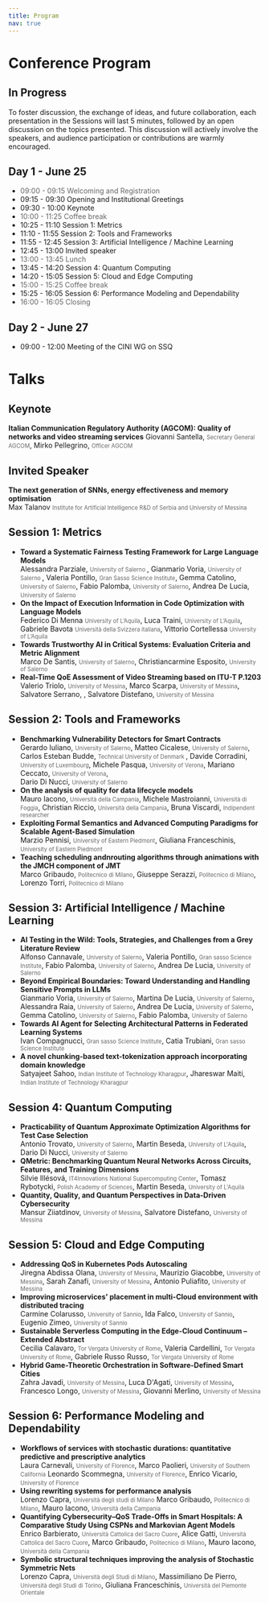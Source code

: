 ```yaml
---
title: Program
nav: true
---
```


# Conference Program

## In Progress
To foster discussion, the exchange of ideas, and future collaboration, each presentation
in the Sessions will last 5 minutes, followed by an open discussion on the topics presented. 
This discussion will actively involve the speakers, and audience participation or contributions
are warmly encouraged.

## Day 1 - June 25
- <font color="#666">09:00 - 09:15 Welcoming and Registration</font>
- 09:15 - 09:30 Opening and Institutional Greetings
- 09:30 - 10:00 Keynote
- <font color="#666">10:00 - 11:25 Coffee break</font>
- 10:25 - 11:10 Session 1: Metrics
- 11:10 - 11:55 Session 2: Tools and Frameworks
- 11:55 - 12:45 Session 3: Artificial Intelligence / Machine Learning
- 12:45 - 13:00	Invited speaker
- <font color="#666">13:00 - 13:45 Lunch</font>
- 13:45 - 14:20	Session 4: Quantum Computing
- 14:20 - 15:05 Session 5: Cloud and Edge Computing
- <font color="#666">15:00 - 15:25 Coffee break</font>
- 15:25 - 16:05	Session 6: Performance Modeling and Dependability
- <font color="#666">16:00 - 16:05 Closing</font>

## Day 2 - June 27
- 09:00 - 12:00 Meeting of the CINI WG on SSQ


# Talks

## **Keynote**
**Italian Communication Regulatory Authority (AGCOM): Quality of networks and video streaming services**
Giovanni Santella, <span style="font-size:0.8em;color:#666">Secretary General AGCOM</span>, 
Mirko Pellegrino, <span style="font-size:0.8em;color:#666">Officer AGCOM</span>

## Invited Speaker
**The next generation of SNNs, energy effectiveness and memory optimisation**\
Max Talanov <span style="font-size:0.8em;color:#666">Institute for Artificial Intelligence R&D of Serbia and  University of Messina</span> 


## **Session 1: Metrics**
- **Toward a Systematic Fairness Testing Framework for Large Language Models**\
    Alessandra Parziale, <span style="font-size:0.8em;color:#666"> University of Salerno </span>, 
    Gianmario Voria, <span style="font-size:0.8em;color:#666"> University of Salerno </span>,
    Valeria Pontillo, <span style="font-size:0.8em;color:#666"> Gran Sasso Science Institute</span>, 
    Gemma Catolino, <span style="font-size:0.8em;color:#666"> University of Salerno</span>,
    Fabio Palomba, <span style="font-size:0.8em;color:#666"> University of Salerno</span>,
    Andrea De Lucia, <span style="font-size:0.8em;color:#666"> University of Salerno</span>
- **On the Impact of Execution Information in Code Optimization with Language Models**\
    Federico Di Menna <span style="font-size:0.8em;color:#666"> University of L’Aquila</span>,
    Luca Traini, <span style="font-size:0.8em;color:#666"> University of L’Aquila</span>, 
    Gabriele Bavota <span style="font-size:0.8em;color:#666">Università della Svizzera italiana</span>, 
    Vittorio Cortellessa <span style="font-size:0.8em;color:#666"> University of L’Aquila</span>
- **Towards Trustworthy AI in Critical Systems: Evaluation Criteria and Metric Alignment**\
    Marco De Santis, <span style="font-size:0.8em;color:#666"> University of Salerno</span>,
    Christiancarmine Esposito, <span style="font-size:0.8em;color:#666"> University of Salerno</span>
- **Real-Time QoE Assessment of Video Streaming based on ITU-T P.1203**\
    Valerio Triolo, <span style="font-size:0.8em;color:#666"> University of Messina</span>,
    Marco Scarpa, <span style="font-size:0.8em;color:#666"> University of Messina</span>,
    Salvatore Serrano, ,
    Salvatore Distefano, <span style="font-size:0.8em;color:#666"> University of Messina</span>

## **Session 2: Tools and Frameworks**
- **Benchmarking Vulnerability Detectors for Smart Contracts**\
  Gerardo Iuliano, <span style="font-size:0.8em;color:#666"> University of Salerno</span>,
  Matteo Cicalese, <span style="font-size:0.8em;color:#666"> University of Salerno</span>,
  Carlos Esteban Budde, <span style="font-size:0.8em;color:#666">  Technical University of Denmark </span>, 
  Davide Corradini, <span style="font-size:0.8em;color:#666"> University of Luxembourg</span>, 
  Michele Pasqua, <span style="font-size:0.8em;color:#666"> University of Verona</span>,
  Mariano Ceccato, <span style="font-size:0.8em;color:#666"> University of Verona</span>,  
  Dario Di Nucci, <span style="font-size:0.8em;color:#666"> University of Salerno</span>
- **On the analysis of quality for data lifecycle models**\
  Mauro Iacono, <span style="font-size:0.8em;color:#666">Università della Campania</span>,
  Michele Mastroianni, <span style="font-size:0.8em;color:#666">Università di Foggia</span>, 
  Christian Riccio, <span style="font-size:0.8em;color:#666">Università della Campania</span>, 
  Bruna Viscardi, <span style="font-size:0.8em;color:#666">Indipendent researcher</span>
- **Exploiting Formal Semantics and Advanced Computing Paradigms for Scalable Agent-Based Simulation**\
  Marzio Pennisi, <span style="font-size:0.8em;color:#666">University of Eastern Piedmont</span>,
  Giuliana Franceschinis, <span style="font-size:0.8em;color:#666">University of Eastern Piedmont</span>
- **Teaching scheduling andnrouting algorithms through animations with the JMCH component of JMT**\
  Marco Gribaudo, <span style="font-size:0.8em;color:#666"> Politecnico di Milano</span>,
  Giuseppe Serazzi, <span style="font-size:0.8em;color:#666"> Politecnico di Milano</span>,
  Lorenzo Torri, <span style="font-size:0.8em;color:#666"> Politecnico di Milano</span>

## **Session 3: Artificial Intelligence / Machine Learning**
- **AI Testing in the Wild: Tools, Strategies, and Challenges from a Grey Literature Review**\
    Alfonso Cannavale, <span style="font-size:0.8em;color:#666"> University of Salerno</span>,
    Valeria Pontillo, <span style="font-size:0.8em;color:#666"> Gran sasso Science Institute</span>, 
    Fabio Palomba, <span style="font-size:0.8em;color:#666"> University of Salerno</span>,
    Andrea De Lucia, <span style="font-size:0.8em;color:#666"> University of Salerno</span>
- **Beyond Empirical Boundaries: Toward Understanding and Handling Sensitive Prompts in LLMs**\
    Gianmario Voria, <span style="font-size:0.8em;color:#666"> University of Salerno</span>,
    Martina De Lucia, <span style="font-size:0.8em;color:#666"> University of Salerno</span>,
    Alessandra Raia, <span style="font-size:0.8em;color:#666"> University of Salerno</span>,
    Andrea De Lucia, <span style="font-size:0.8em;color:#666"> University of Salerno</span>,
    Gemma Catolino, <span style="font-size:0.8em;color:#666"> University of Salerno</span>,
    Fabio Palomba, <span style="font-size:0.8em;color:#666"> University of Salerno</span>
- **Towards AI Agent for Selecting Architectural Patterns in Federated Learning Systems**\
    Ivan Compagnucci, <span style="font-size:0.8em;color:#666"> Gran sasso Science Institute</span>,
    Catia Trubiani, <span style="font-size:0.8em;color:#666"> Gran sasso Science Institute</span>
- **A novel chunking-based text-tokenization approach incorporating domain knowledge**\
    Satyajeet Sahoo, <span style="font-size:0.8em;color:#666">Indian Institute of Technology Kharagpur</span>,
    Jhareswar Maiti, <span style="font-size:0.8em;color:#666">Indian Institute of Technology Kharagpur</span>



## **Session 4: Quantum Computing**
- **Practicability of Quantum Approximate Optimization Algorithms for Test Case Selection**\
  Antonio Trovato, <span style="font-size:0.8em;color:#666">University of Salerno</span>, 
  Martin Beseda, <span style="font-size:0.8em;color:#666">University of L'Aquila</span>,
  Dario Di Nucci, <span style="font-size:0.8em;color:#666">University of Salerno</span>
- **QMetric: Benchmarking Quantum Neural Networks Across Circuits, Features, and Training Dimensions**\
  Silvie Illésová, <span style="font-size:0.8em;color:#666">IT4Innovations National Supercomputing Center</span>,
  Tomasz Rybotycki, <span style="font-size:0.8em;color:#666">Polish Academy of Sciences</span>,
  Martin Beseda, <span style="font-size:0.8em;color:#666">University of L'Aquila</span>
- **Quantity, Quality, and Quantum Perspectives in Data-Driven Cybersecurity**\
  Mansur Ziiatdinov, <span style="font-size:0.8em;color:#666"> University of Messina</span>,
  Salvatore Distefano, <span style="font-size:0.8em;color:#666"> University of Messina</span>

## **Session 5: Cloud and Edge Computing**
- **Addressing QoS in Kubernetes Pods Autoscaling**\
  Jiregna Abdissa Olana, <span style="font-size:0.8em;color:#666"> University of Messina</span>,
  Maurizio Giacobbe, <span style="font-size:0.8em;color:#666"> University of Messina</span>,
  Sarah Zanafi, <span style="font-size:0.8em;color:#666"> University of Messina</span>,
  Antonio Puliafito, <span style="font-size:0.8em;color:#666"> University of Messina</span>
- **Improving microservices' placement in multi-Cloud environment with distributed tracing**\
  Carmine Colarusso, <span style="font-size:0.8em;color:#666"> University of Sannio</span>,
  Ida Falco, <span style="font-size:0.8em;color:#666"> University of Sannio</span>,
  Eugenio Zimeo, <span style="font-size:0.8em;color:#666"> University of Sannio</span>
- **Sustainable Serverless Computing in the Edge-Cloud Continuum – Extended Abstract**\
  Cecilia Calavaro, <span style="font-size:0.8em;color:#666">Tor Vergata University of Rome</span>,
  Valeria Cardellini, <span style="font-size:0.8em;color:#666">Tor Vergata University of Rome</span>,
  Gabriele Russo Russo, <span style="font-size:0.8em;color:#666">Tor Vergata University of Rome</span>
- **Hybrid Game-Theoretic Orchestration in Software-Defined Smart Cities**\
  Zahra Javadi, <span style="font-size:0.8em;color:#666"> University of Messina</span>,
  Luca D'Agati, <span style="font-size:0.8em;color:#666"> University of Messina</span>,
  Francesco Longo, <span style="font-size:0.8em;color:#666"> University of Messina</span>,
  Giovanni Merlino, <span style="font-size:0.8em;color:#666"> University of Messina</span>

## **Session 6: Performance Modeling and Dependability**
- **Workflows of services with stochastic durations: quantitative predictive and prescriptive analytics**\
  Laura Carnevali, <span style="font-size:0.8em;color:#666">University of Florence</span>, 
  Marco Paolieri, <span style="font-size:0.8em;color:#666">University of Southern California</span> 
  Leonardo Scommegna, <span style="font-size:0.8em;color:#666">University of Florence</span>,
  Enrico Vicario, <span style="font-size:0.8em;color:#666">University of Florence</span>
- **Using rewriting systems for performance analysis**\
  Lorenzo Capra, <span style="font-size:0.8em;color:#666"> Università degli studi di Milano</span>
  Marco Gribaudo, <span style="font-size:0.8em;color:#666"> Politecnico di Milano</span>,
  Mauro Iacono, <span style="font-size:0.8em;color:#666">Università della Campania</span>
- **Quantifying Cybersecurity–QoS Trade-Offs in Smart Hospitals: A Comparative Study Using CSPNs and Markovian Agent Models**\
  Enrico Barbierato, <span style="font-size:0.8em;color:#666"> Università Cattolica del Sacro Cuore</span>,
  Alice Gatti, <span style="font-size:0.8em;color:#666"> Università Cattolica del Sacro Cuore</span>,
  Marco Gribaudo, <span style="font-size:0.8em;color:#666"> Politecnico di Milano</span>,
  Mauro Iacono, <span style="font-size:0.8em;color:#666">Università della Campania</span>
- **Symbolic structural techniques improving the analysis of Stochastic Symmetric Nets**\
  Lorenzo Capra, <span style="font-size:0.8em;color:#666"> Università degli Studi di Milano</span>, 
  Massimiliano De Pierro, <span style="font-size:0.8em;color:#666"> Università degli Studi di Torino</span>,
  Giuliana Franceschinis, <span style="font-size:0.8em;color:#666"> Università del Piemonte Orientale</span>